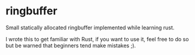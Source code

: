 # ringbuffer
Small statically allocated ringbuffer implemented while learning rust.

I wrote this to get familiar with Rust, if you want to use it, feel free
to do so but be warned that beginners tend make mistakes ;).
